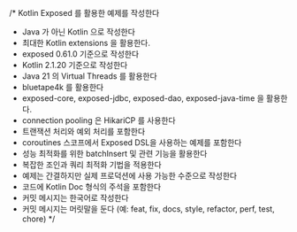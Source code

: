 /*
Kotlin Exposed 를 활용한 예제를 작성한다

- Java 가 아닌 Kotlin 으로 작성한다
- 최대한 Kotlin extensions 을 활용한다.
- exposed 0.61.0 기준으로 작성한다
- Kotlin 2.1.20 기준으로 작성한다
- Java 21 의 Virtual Threads 를 활용한다
- bluetape4k 를 활용한다
- exposed-core, exposed-jdbc, exposed-dao, exposed-java-time 을 활용한다.
- connection pooling 은 HikariCP 를 사용한다
- 트랜잭션 처리와 예외 처리를 포함한다
- coroutines 스코프에서 Exposed DSL을 사용하는 예제를 포함한다
- 성능 최적화를 위한 batchInsert 및 관련 기능을 활용한다
- 복잡한 조인과 쿼리 최적화 기법을 적용한다
- 예제는 간결하지만 실제 프로덕션에 사용 가능한 수준으로 작성한다
- 코드에 Kotlin Doc 형식의 주석을 포함한다
- 커밋 메시지는 한국어로 작성한다
- 커밋 메시지는 머릿말을 둔다 (예: feat, fix, docs, style, refactor, perf, test, chore)
  */
